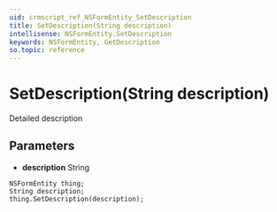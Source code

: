 ```yaml
---
uid: crmscript_ref_NSFormEntity_SetDescription
title: SetDescription(String description)
intellisense: NSFormEntity.SetDescription
keywords: NSFormEntity, GetDescription
so.topic: reference
---
```


# SetDescription(String description)

Detailed description

## Parameters

* **description** String

```crmscript
NSFormEntity thing;
String description;
thing.SetDescription(description);
```

